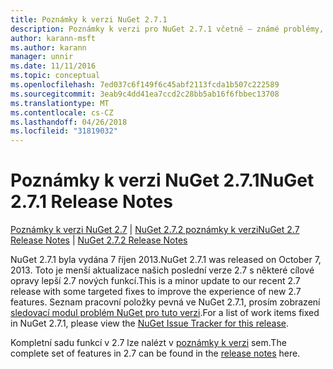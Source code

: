 ```yaml
---
title: Poznámky k verzi NuGet 2.7.1
description: Poznámky k verzi pro NuGet 2.7.1 včetně – známé problémy, opravy chyb, přidaných funkcí a chcete.
author: karann-msft
ms.author: karann
manager: unnir
ms.date: 11/11/2016
ms.topic: conceptual
ms.openlocfilehash: 7ed037c6f149f6c45abf2113fcda1b507c222589
ms.sourcegitcommit: 3eab9c4dd41ea7ccd2c28bb5ab16f6fbbec13708
ms.translationtype: MT
ms.contentlocale: cs-CZ
ms.lasthandoff: 04/26/2018
ms.locfileid: "31819032"
---
```

# <a name="nuget-271-release-notes"></a><span data-ttu-id="a0854-103">Poznámky k verzi NuGet 2.7.1</span><span class="sxs-lookup"><span data-stu-id="a0854-103">NuGet 2.7.1 Release Notes</span></span>

<span data-ttu-id="a0854-104">[Poznámky k verzi NuGet 2.7](../release-notes/nuget-2.7.md) | [NuGet 2.7.2 poznámky k verzi](../release-notes/nuget-2.7.2.md)</span><span class="sxs-lookup"><span data-stu-id="a0854-104">[NuGet 2.7 Release Notes](../release-notes/nuget-2.7.md) | [NuGet 2.7.2 Release Notes](../release-notes/nuget-2.7.2.md)</span></span>

<span data-ttu-id="a0854-105">NuGet 2.7.1 byla vydána 7 říjen 2013.</span><span class="sxs-lookup"><span data-stu-id="a0854-105">NuGet 2.7.1 was released on October 7, 2013.</span></span>  <span data-ttu-id="a0854-106">Toto je menší aktualizace našich poslední verze 2.7 s některé cílové opravy lepší 2.7 nových funkcí.</span><span class="sxs-lookup"><span data-stu-id="a0854-106">This is a minor update to our recent 2.7 release with some targeted fixes to improve the experience of new 2.7 features.</span></span> <span data-ttu-id="a0854-107">Seznam pracovní položky pevná ve NuGet 2.7.1, prosím zobrazení [sledovací modul problém NuGet pro tuto verzi](http://nuget.codeplex.com/workitem/list/advanced?keyword=&status=Closed&type=All&priority=All&release=NuGet%202.7.1&assignedTo=All&component=All&sortField=LastUpdatedDate&sortDirection=Descending&page=0).</span><span class="sxs-lookup"><span data-stu-id="a0854-107">For a list of work items fixed in NuGet 2.7.1, please view the [NuGet Issue Tracker for this release](http://nuget.codeplex.com/workitem/list/advanced?keyword=&status=Closed&type=All&priority=All&release=NuGet%202.7.1&assignedTo=All&component=All&sortField=LastUpdatedDate&sortDirection=Descending&page=0).</span></span>

<span data-ttu-id="a0854-108">Kompletní sadu funkcí v 2.7 lze nalézt v [poznámky k verzi](../release-notes/nuget-2.7.md) sem.</span><span class="sxs-lookup"><span data-stu-id="a0854-108">The complete set of features in 2.7 can be found in the [release notes](../release-notes/nuget-2.7.md) here.</span></span>
